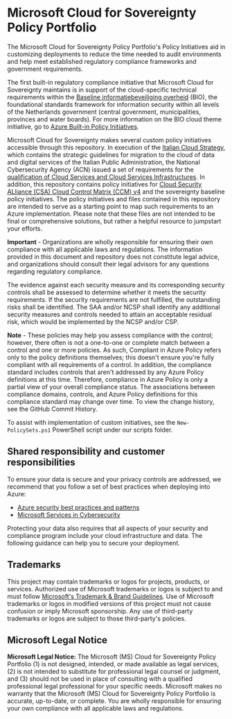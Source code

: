 # Microsoft Cloud for Sovereignty Policy Portfolio
The Microsoft Cloud for Sovereignty Policy Portfolio's Policy Initiatives aid in customizing deployments to reduce the time needed to audit environments and help meet established regulatory compliance frameworks and government requirements. 

The first built-in regulatory compliance initiative that Microsoft Cloud for Sovereignty maintains is in support of the cloud-specific technical requirements within the [Baseline informatiebeveiliging overheid](https://www.digitaleoverheid.nl/overzicht-van-alle-onderwerpen/cybersecurity/kaders-voor-cybersecurity/baseline-informatiebeveiliging-overheid/) (BIO), the foundational standards framework for information security within all levels of the Netherlands government (central government, municipalities, provinces and water boards). For more information on the BIO cloud theme initiative, go to [Azure Built-in Policy Initiatives](https://learn.microsoft.com/azure/governance/policy/samples/nl-bio-cloud-theme).

Microsoft Cloud for Sovereignty makes several custom policy initiatives accessible through this repository. In execution of the [Italian Cloud Strategy](https://www.acn.gov.it/en/strategia/strategia-cloud-italia), which contains the strategic guidelines for migration to the cloud of data and digital services of the Italian Public Administration, the National Cybersecurity Agency (ACN) issued a set of requirements for the [qualification of Cloud Services and Cloud Services Infrastructures](https://www.acn.gov.it/en/strategia/strategia-cloud-italia/qualificazione-cloud). In addition, this repository contains policy initiatives for [Cloud Security ALliance (CSA) Cloud Control Matrix (CCM) v4](https://cloudsecurityalliance.org/research/cloud-controls-matrix/) and the sovereignty baseline policy initiatives. The policy initiatives and files contained in this repository are intended to serve as a starting point to map such requirements to an Azure implementation. Please note that these files are not intended to be final or comprehensive solutions, but rather a helpful resource to jumpstart your efforts.

**Important** - Organizations are wholly responsible for ensuring their own compliance with all applicable laws and regulations. The information provided in this document and repository does not constitute legal advice, and organizations should consult their legal advisors for any questions regarding regulatory compliance.

The evidence against each security measure and its corresponding security controls shall be assessed to determine whether it meets the security requirements. If the security requirements are not fulfilled, the outstanding risks shall be identified. The SAA and/or NCSP shall identify any additional security measures and controls needed to attain an acceptable residual risk, which would be implemented by the NCSP and/or CSP.

**Note** - These policies may help you assess compliance with the control; however, there often is not a one-to-one or complete match between a control and one or more policies. As such, Compliant in Azure Policy refers only to the policy definitions themselves; this doesn't ensure you're fully compliant with all requirements of a control. In addition, the compliance standard includes controls that aren't addressed by any Azure Policy definitions at this time. Therefore, compliance in Azure Policy is only a partial view of your overall compliance status. The associations between compliance domains, controls, and Azure Policy definitions for this compliance standard may change over time. To view the change history, see the GitHub Commit History.

To assist with implementation of custom initiatives, see the `New-PolicySets.ps1` PowerShell script under our scripts folder. 

## Shared responsibility and customer responsibilities

To ensure your data is secure and your privacy controls are addressed, we recommend that you follow a set of best practices when deploying into Azure:

* [Azure security best practices and patterns](https://learn.microsoft.com/azure/security/fundamentals/best-practices-and-patterns)
* [Microsoft Services in Cybersecurity](https://learn.microsoft.com/azure/security/fundamentals/cyber-services)

Protecting your data also requires that all aspects of your security and compliance program include your cloud infrastructure and data. 
The following guidance can help you to secure your deployment.

## Trademarks

This project may contain trademarks or logos for projects, products, or services. Authorized use of Microsoft 
trademarks or logos is subject to and must follow 
[Microsoft's Trademark & Brand Guidelines](https://www.microsoft.com/legal/intellectualproperty/trademarks/usage/general).
Use of Microsoft trademarks or logos in modified versions of this project must not cause confusion or imply Microsoft sponsorship.
Any use of third-party trademarks or logos are subject to those third-party's policies.

## Microsoft Legal Notice

**Microsoft Legal Notice:** The Microsoft (MS) Cloud for Sovereignty Policy Portfolio (1) is not designed, intended, or made available as legal services, (2) is not intended to substitute for professional legal counsel or judgment, and (3) should not be used in place of consulting with a qualified professional legal professional for your specific needs. Microsoft makes no warranty that the Microsoft (MS) Cloud for Sovereignty Policy Portfolio is accurate, up-to-date, or complete. You are wholly responsible for ensuring your own compliance with all applicable laws and regulations. 
